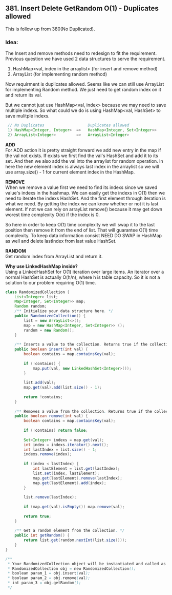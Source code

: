 ## 381. Insert Delete GetRandom O(1) - Duplicates allowed

This is follow up from 380(No Duplicated). 

### Idea:
The Insert and remove methods need to redesign to fit the requirement. Previous question we have used 2 data structures to serve the requirement.


1) HashMap<val, index in the arraylist> (for insert and remove method)
2) ArrayList (for implementing random method)

  
Now requirment is duplicates allowed.
Seems like we can still use ArrayList for implementing Random method. We just need to get random index on it and return its val.
  
But we cannot just use HashMap<val, index> because we may need to save multiple indexs. So what could we do is using HashMap<val, HashSet> to save mulitple indexs.


```java
 // No Duplicates                   Duplicates allowed
 1) HashMap<Integer, Integer>  =>   HashMap<Integer, Set<Integer>>
 2) ArrayList<Integer>         =>   ArrayList<Integer>
```


**ADD**  
For ADD action it is pretty straight forward we add new entry in the map if the val not exists.
If exists we first find the val's HashSet and add it to its set.
And then we also add the val into the arraylist for random operation. In here the new element index is always last index in the arraylist so we will use array.size() - 1 for current element index in the HashMap.
  
**REMOVE**  
When we remove a value first we need to find its indexs since we saved value's indexs in the hashmap. We can easily get the indexs in O(1) then we need to iterate the indexs HashSet. And the first element through iteration is what we need.
By getting the index we can know whether or not it is last element. If not we can rely on arrayList remove() because it may get down worest time complexity O(n) if the index is 0. 
  
So here in order to keep O(1) time complexity we will swap it to the last position then remove it from the end of list. That will guarantee O(1) time complexity. To keep data information consist NEED DO SWAP in HashMap as well and delete lastIndex from last value HashSet.

**RANDOM**  
Get random index from ArrayList and return it.


**Why use LinkedHashMap inside?**  
Using a LinkedHashSet for O(1) iteration over large items. An iterator over a normal HashSet is actually O(h/n), where h is table capacity. So it is not a solution to our problem requiring O(1) time.

```java
class RandomizedCollection {
    List<Integer> list;
    Map<Integer, Set<Integer>> map;
    Random random;
    /** Initialize your data structure here. */
    public RandomizedCollection() {
        list = new ArrayList<>();
        map = new HashMap<Integer, Set<Integer>> ();
        random = new Random();
    }
    
    /** Inserts a value to the collection. Returns true if the collection did not already contain the specified element. */
    public boolean insert(int val) {
        boolean contains = map.containsKey(val);
        
        if (!contains) {
            map.put(val, new LinkedHashSet<Integer>());            
        }
        
        list.add(val);
        map.get(val).add(list.size() - 1);
        
        return !contains;
    }
    
    /** Removes a value from the collection. Returns true if the collection contained the specified element. */
    public boolean remove(int val) {
        boolean contains = map.containsKey(val);
        
        if (!contains) return false;
        
        Set<Integer> indexs = map.get(val);
        int index = indexs.iterator().next();
        int lastIndex = list.size() - 1;
        indexs.remove(index);
        
        if (index < lastIndex) {
            int lastElement = list.get(lastIndex);
            list.set(index, lastElement);
            map.get(lastElement).remove(lastIndex);
            map.get(lastElement).add(index);
        }
        
        list.remove(lastIndex);
        
        if (map.get(val).isEmpty()) map.remove(val);
        
        return true;
    }
    
    /** Get a random element from the collection. */
    public int getRandom() {
        return list.get(random.nextInt(list.size()));
    }
}

/**
 * Your RandomizedCollection object will be instantiated and called as such:
 * RandomizedCollection obj = new RandomizedCollection();
 * boolean param_1 = obj.insert(val);
 * boolean param_2 = obj.remove(val);
 * int param_3 = obj.getRandom();
 */
 ```
